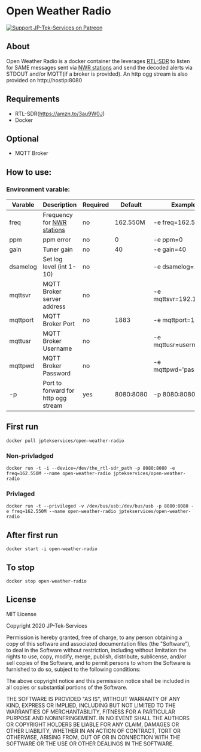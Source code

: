 # Open Weather Radio

[![Support JP-Tek-Services on Patreon][patreon-shield]][patreon]

## About

Open Weather Radio is a docker container the leverages [RTL-SDR](https://amzn.to/3au9W0J) to listen for SAME messages sent via [NWR stations](https://www.weather.gov/nwr/station_listing) and send the decoded alerts via STDOUT and/or MQTT(if a broker is provided). An http ogg stream is also provided on http://hostip:8080


## Requirements
* RTL-SDR(https://amzn.to/3au9W0J)
* Docker

## Optional
* MQTT Broker

## How to use:

### Environment varable:
| Varable | Description | Required | Default | Example |
| ----------- | ----------- | ----------- | ----------- | ----------- |
| freq | Frequency for [NWR stations](https://www.weather.gov/nwr/station_listing) | no | 162.550M | -e freq=162.550M
| ppm | ppm error | no | 0 | -e ppm=0 |
| gain | Tuner gain | no | 40 | -e gain=40 |
| dsamelog | Set log level (int 1-10) | no | | -e dsamelog=10 |
| mqttsvr | MQTT Broker server address | no | | -e mqttsvr=192.168.0.x |
| mqttport | MQTT Broker Port | no | 1883 | -e mqttport=1883 |
| mqttusr | MQTT Broker Username | no | | -e mqttusr=username |
| mqttpwd | MQTT Broker Password | no | | -e mqttpwd='password' |
| -p | Port to forward for http ogg stream | yes | 8080:8080 | -p 8080:8080 |



## First run
```
docker pull jptekservices/open-weather-radio
```
### Non-privladged
```
docker run -t -i --device=/dev/the_rtl-sdr_path -p 8080:8080 -e freq=162.550M --name open-weather-radio jptekservices/open-weather-radio
```
### Privlaged
```
docker run -t --privileged -v /dev/bus/usb:/dev/bus/usb -p 8080:8080 -e freq=162.550M --name open-weather-radio jptekservices/open-weather-radio
```
## After first run
```
docker start -i open-weather-radio
```
## To stop
```
docker stop open-weather-radio
```

## License

MIT License

Copyright 2020 JP-Tek-Services

Permission is hereby granted, free of charge, to any person obtaining a copy of this software and associated documentation files (the "Software"), to deal in the Software without restriction, including without limitation the rights to use, copy, modify, merge, publish, distribute, sublicense, and/or sell copies of the Software, and to permit persons to whom the Software is furnished to do so, subject to the following conditions:

The above copyright notice and this permission notice shall be included in all copies or substantial portions of the Software.

THE SOFTWARE IS PROVIDED "AS IS", WITHOUT WARRANTY OF ANY KIND, EXPRESS OR IMPLIED, INCLUDING BUT NOT LIMITED TO THE WARRANTIES OF MERCHANTABILITY, FITNESS FOR A PARTICULAR PURPOSE AND NONINFRINGEMENT. IN NO EVENT SHALL THE AUTHORS OR COPYRIGHT HOLDERS BE LIABLE FOR ANY CLAIM, DAMAGES OR OTHER LIABILITY, WHETHER IN AN ACTION OF CONTRACT, TORT OR OTHERWISE, ARISING FROM, OUT OF OR IN CONNECTION WITH THE SOFTWARE OR THE USE OR OTHER DEALINGS IN THE SOFTWARE.

[discord-shield]: https://img.shields.io/discord/478094546522079232.svg
[discord]: https://discord.me/hassioaddons
[maintenance-shield]: https://img.shields.io/maintenance/yes/2020.svg
[patreon-shield]: https://jpeterson37.github.io/patreon/patreon.png
[patreon]: https://www.patreon.com/jptekservices
[project-stage-shield]: https://img.shields.io/badge/project%20stage-experimental-yellow.svg
[release-shield]: https://img.shields.io/badge/version-v0.01.0-blue.svg
[release]: https://github.com/jpeterson37/addon-agentdvr/tree/v0.1.0
[screenshot]: https://raw.githubusercontent.com/jpeterson37/addon-agentdvr/dev/images/screenshot.png
[ispyurl]: https://www.ispyconnect.com/
[amd64-shield]: https://img.shields.io/badge/amd64-yes-green.svg
[i386-shield]: https://img.shields.io/badge/i386-yes-green.svg
[license-shield]: https://img.shields.io/github/license/hassio-addons/addon-example.svg
[addon-doc-agentdvr]: https://github.com/JP-Tek-Services/home_assistant_addons/tree/master/agentdvr/README.md
[addon-agetdvr]: https://github.com/JP-Tek-Services/home_assistant_addons/tree/master/agentdvr
[addon-facebox]: https://github.com/JP-Tek-Services/home_assistant_addons/tree/master/facebox
[addon-doc-facebox]: https://github.com/JP-Tek-Services/home_assistant_addons/tree/master/facebox/README.md
[addon-thespaghettidetective]: https://github.com/JP-Tek-Services/home_assistant_addons/tree/master/thespaghettidetective
[addon-doc-thespaghettidetective]: https://github.com/JP-Tek-Services/home_assistant_addons/tree/master/thespaghettidetective/README.md
[addon-unifiprotect]: https://github.com/JP-Tek-Services/home_assistant_addons/tree/master/unifiprotect
[addon-doc-unifiprotect]: https://github.com/JP-Tek-Services/home_assistant_addons/tree/master/unifiprotect/README.md

